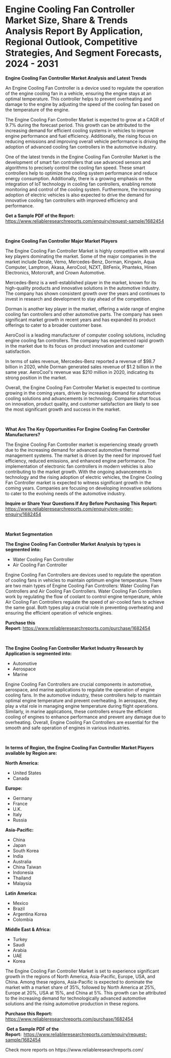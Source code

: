 <p><h1>Engine Cooling Fan Controller Market Size, Share & Trends Analysis Report By Application, Regional Outlook, Competitive Strategies, And Segment Forecasts, 2024 - 2031</h1></p><p><strong>Engine Cooling Fan Controller Market Analysis and Latest Trends</strong></p>
<p><p>An Engine Cooling Fan Controller is a device used to regulate the operation of the engine cooling fan in a vehicle, ensuring the engine stays at an optimal temperature. This controller helps to prevent overheating and damage to the engine by adjusting the speed of the cooling fan based on the temperature of the engine.</p><p>The Engine Cooling Fan Controller Market is expected to grow at a CAGR of 9.7% during the forecast period. This growth can be attributed to the increasing demand for efficient cooling systems in vehicles to improve engine performance and fuel efficiency. Additionally, the rising focus on reducing emissions and improving overall vehicle performance is driving the adoption of advanced cooling fan controllers in the automotive industry.</p><p>One of the latest trends in the Engine Cooling Fan Controller Market is the development of smart fan controllers that use advanced sensors and algorithms to precisely control the cooling fan speed. These smart controllers help to optimize the cooling system performance and reduce energy consumption. Additionally, there is a growing emphasis on the integration of IoT technology in cooling fan controllers, enabling remote monitoring and control of the cooling system. Furthermore, the increasing adoption of electric vehicles is also expected to drive the demand for innovative cooling fan controllers with improved efficiency and performance.</p></p>
<p><strong>Get a Sample PDF of the Report:&nbsp;</strong> <a href="https://www.reliableresearchreports.com/enquiry/request-sample/1682454">https://www.reliableresearchreports.com/enquiry/request-sample/1682454</a></p>
<p>&nbsp;</p>
<p><strong>Engine Cooling Fan Controller Major Market Players</strong></p>
<p><p>The Engine Cooling Fan Controller Market is highly competitive with several key players dominating the market. Some of the major companies in the market include Derale, Vemo, Mercedes-Benz, Dorman, Kingwin, Aqua Computer, Lamptron, Akasa, AeroCool, NZXT, BitFenix, Phanteks, Hinen Electronics, Motorcraft, and Crown Automotive.</p><p>Mercedes-Benz is a well-established player in the market, known for its high-quality products and innovative solutions in the automotive industry. The company has shown consistent growth over the years and continues to invest in research and development to stay ahead of the competition.</p><p>Dorman is another key player in the market, offering a wide range of engine cooling fan controllers and other automotive parts. The company has seen significant market growth in recent years and has expanded its product offerings to cater to a broader customer base.</p><p>AeroCool is a leading manufacturer of computer cooling solutions, including engine cooling fan controllers. The company has experienced rapid growth in the market due to its focus on product innovation and customer satisfaction.</p><p>In terms of sales revenue, Mercedes-Benz reported a revenue of $98.7 billion in 2020, while Dorman generated sales revenue of $1.2 billion in the same year. AeroCool's revenue was $210 million in 2020, indicating its strong position in the market.</p><p>Overall, the Engine Cooling Fan Controller Market is expected to continue growing in the coming years, driven by increasing demand for automotive cooling solutions and advancements in technology. Companies that focus on innovation, product quality, and customer satisfaction are likely to see the most significant growth and success in the market.</p></p>
<p>&nbsp;</p>
<p><strong>What Are The Key Opportunities For Engine Cooling Fan Controller Manufacturers?</strong></p>
<p><p>The Engine Cooling Fan Controller market is experiencing steady growth due to the increasing demand for advanced automotive thermal management systems. The market is driven by the need for improved fuel efficiency, reduced emissions, and enhanced engine performance. The implementation of electronic fan controllers in modern vehicles is also contributing to the market growth. With the ongoing advancements in technology and the rising adoption of electric vehicles, the Engine Cooling Fan Controller market is expected to witness significant growth in the coming years. Companies are focusing on developing innovative solutions to cater to the evolving needs of the automotive industry.</p></p>
<p><strong>Inquire or Share Your Questions If Any Before Purchasing This Report:</strong> <a href="https://www.reliableresearchreports.com/enquiry/pre-order-enquiry/1682454">https://www.reliableresearchreports.com/enquiry/pre-order-enquiry/1682454</a></p>
<p>&nbsp;</p>
<p><strong>Market Segmentation</strong></p>
<p><strong>The Engine Cooling Fan Controller Market Analysis by types is segmented into:</strong></p>
<p><ul><li>Water Cooling Fan Controller</li><li>Air Cooling Fan Controller</li></ul></p>
<p><p>Engine Cooling Fan Controllers are devices used to regulate the operation of cooling fans in vehicles to maintain optimum engine temperature. There are two main types of Engine Cooling Fan Controllers: Water Cooling Fan Controllers and Air Cooling Fan Controllers. Water Cooling Fan Controllers work by regulating the flow of coolant to control engine temperature, while Air Cooling Fan Controllers regulate the speed of air-cooled fans to achieve the same goal. Both types play a crucial role in preventing overheating and ensuring the efficient operation of vehicle engines.</p></p>
<p><strong>Purchase this Report:&nbsp;</strong><a href="https://www.reliableresearchreports.com/purchase/1682454">https://www.reliableresearchreports.com/purchase/1682454</a></p>
<p>&nbsp;</p>
<p><strong>The Engine Cooling Fan Controller Market Industry Research by Application is segmented into:</strong></p>
<p><ul><li>Automotive</li><li>Aerospace</li><li>Marine</li></ul></p>
<p><p>Engine Cooling Fan Controllers are crucial components in automotive, aerospace, and marine applications to regulate the operation of engine cooling fans. In the automotive industry, these controllers help to maintain optimal engine temperature and prevent overheating. In aerospace, they play a vital role in managing engine temperature during flight operations. Similarly, in marine applications, these controllers ensure the efficient cooling of engines to enhance performance and prevent any damage due to overheating. Overall, Engine Cooling Fan Controllers are essential for the smooth and safe operation of engines in various industries.</p></p>
<p>&nbsp;</p>
<p><strong>In terms of Region, the Engine Cooling Fan Controller Market Players available by Region are:</strong></p>
<p>
    <p> <strong> North America: </strong>
        <ul>
            <li>United States</li>
            <li>Canada</li>
        </ul>
        </p> 
    <p> <strong> Europe: </strong>
        <ul>
            <li>Germany</li>
            <li>France</li>
            <li>U.K.</li>
            <li>Italy</li>
            <li>Russia</li>
        </ul>
        </p> 
    <p> <strong> Asia-Pacific: </strong>
        <ul>
            <li>China</li>
            <li>Japan</li>
            <li>South Korea</li>
            <li>India</li>
            <li>Australia</li>
            <li>China Taiwan</li>
            <li>Indonesia</li>
            <li>Thailand</li>
            <li>Malaysia</li>
        </ul>
        </p> 
    <p> <strong> Latin America: </strong>
        <ul>
            <li>Mexico</li>
            <li>Brazil</li>
            <li>Argentina Korea</li>
            <li>Colombia</li>
        </ul>
        </p> 
    <p> <strong> Middle East & Africa: </strong>
        <ul>
            <li>Turkey</li>
            <li>Saudi</li>
            <li>Arabia</li>
            <li>UAE</li>
            <li>Korea</li>
        </ul>
    </p>
    </p>
<p><p>The Engine Cooling Fan Controller Market is set to experience significant growth in the regions of North America, Asia-Pacific, Europe, USA, and China. Among these regions, Asia-Pacific is expected to dominate the market with a market share of 35%, followed by North America at 25%, Europe at 20%, USA at 15%, and China at 5%. This growth can be attributed to the increasing demand for technologically advanced automotive solutions and the rising automotive production in these regions.</p></p>
<p><strong>Purchase this Report: </strong><a href="https://www.reliableresearchreports.com/purchase/1682454">https://www.reliableresearchreports.com/purchase/1682454</a></p>
<p>&nbsp;<strong>Get a Sample PDF of the Report:&nbsp;&nbsp;</strong><a href="https://www.reliableresearchreports.com/enquiry/request-sample/1682454">https://www.reliableresearchreports.com/enquiry/request-sample/1682454</a></p>
<p><strong></strong></p>
<p>Check more reports on https://www.reliableresearchreports.com/</p>